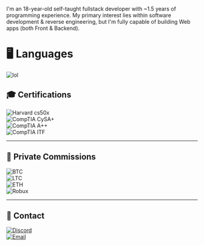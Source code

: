 I'm an 18-year-old self-taught fullstack developer with ~1.5 years of programming experience. My primary interest lies within software development & reverse engineering, but I'm fully capable of building Web apps (both Front & Backend).

# 🖥️ Languages

![lol](https://go-skill-icons.vercel.app/api/icons?titles=true&i=asm,cpp,c,cs,rust,python,js,ts,luau)

## 🎓 Certifications

![Harvard cs50x](https://custom-icon-badges.herokuapp.com/badge/Harvard-CS50x-orange?style=for-the-badge&logo=book&logoColor=white)  
![CompTIA CySA+](https://custom-icon-badges.herokuapp.com/badge/CompTIA-CySA%2B-blue?style=for-the-badge&logo=shield&logoColor=white)  
![CompTIA A++](https://custom-icon-badges.herokuapp.com/badge/CompTIA-A%2B%2B-darkblue?style=for-the-badge&logo=cpu&logoColor=white)  
![CompTIA ITF](https://custom-icon-badges.herokuapp.com/badge/CompTIA-ITF%2B-brightgreen?style=for-the-badge&logo=code&logoColor=white)  

---

## 👤 Private Commissions

![BTC](https://custom-icon-badges.herokuapp.com/badge/BTC-F7931A?style=for-the-badge&logo=bitcoin&logoColor=white)  
![LTC](https://custom-icon-badges.herokuapp.com/badge/LTC-gray?style=for-the-badge&logo=litecoin&logoColor=white)  
![ETH](https://custom-icon-badges.herokuapp.com/badge/ETH-3C3C3D?style=for-the-badge&logo=ethereum&logoColor=white)  
![Robux](https://custom-icon-badges.herokuapp.com/badge/Robux-107C10?style=for-the-badge&logo=roblox&logoColor=white)  

---

## 📲 Contact

[![Discord](https://custom-icon-badges.herokuapp.com/badge/Discord-Swedish.Psycho-7289DA?style=for-the-badge&logo=discord&logoColor=white)](https://discordapp.com/users/Swedish.Psycho)  
[![Email](https://custom-icon-badges.herokuapp.com/badge/Email-hat3damon%40gmail.com-red?style=for-the-badge&logo=gmail&logoColor=white)](mailto:hat3damon@gmail.com)  
